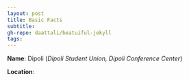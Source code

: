 ```yaml
---
layout: post
title: Basic Facts
subtitle:
gh-repo: daattali/beatuiful-jekyll
tags:
---
```


**Name**: Dipoli (_Dipoli Student Union, Dipoli Conference Center_)

**Location**: 
